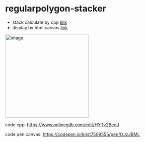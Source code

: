# regularpolygon-stacker
- stack calculate by cpp [link](https://www.onlinegdb.com/edit/HYTv2BeqJ)
- display by html canvas [link](https://codepen.io/krist7599555/pen/OJzJBML)

<img width="269" alt="image" src="https://user-images.githubusercontent.com/19445033/158060965-4f43a789-b30e-416e-9507-b98f2d642ea8.png">


code cpp: https://www.onlinegdb.com/edit/HYTv2BeqJ

code pen canvas: https://codepen.io/krist7599555/pen/OJzJBML
